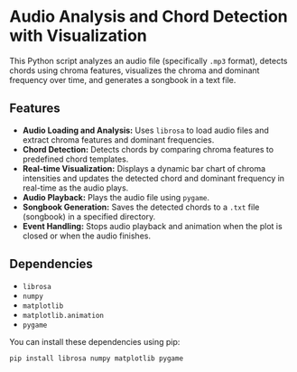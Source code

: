 # Audio Analysis and Chord Detection with Visualization

This Python script analyzes an audio file (specifically `.mp3` format), detects chords using chroma features, visualizes the chroma and dominant frequency over time, and generates a songbook in a text file.

## Features

* **Audio Loading and Analysis:** Uses `librosa` to load audio files and extract chroma features and dominant frequencies.
* **Chord Detection:** Detects chords by comparing chroma features to predefined chord templates.
* **Real-time Visualization:** Displays a dynamic bar chart of chroma intensities and updates the detected chord and dominant frequency in real-time as the audio plays.
* **Audio Playback:** Plays the audio file using `pygame`.
* **Songbook Generation:** Saves the detected chords to a `.txt` file (songbook) in a specified directory.
* **Event Handling:** Stops audio playback and animation when the plot is closed or when the audio finishes.

## Dependencies

* `librosa`
* `numpy`
* `matplotlib`
* `matplotlib.animation`
* `pygame`

You can install these dependencies using pip:

```bash
pip install librosa numpy matplotlib pygame
